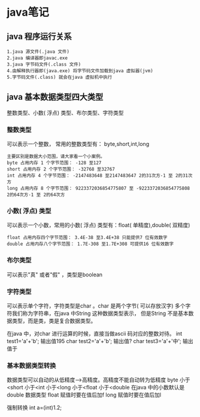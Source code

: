 # java笔记

## java 程序运行关系
```
1.java 源文件(.java 文件)
2.java 编译器即javac.exe
3.java 字节码文件(.class 文件)
4.由解释执行器即(java.exe) 将字节码文件加载到java 虚拟器(jvm)
5.字节码文件(.class) 就会在java 虚拟机中执行
```

## java 基本数据类型四大类型
整数类型、小数( 浮点) 类型、布尔类型、字符类型

### 整数类型
可以表示一个整数， 常用的整数类型有： byte,short,int,long
```
主要区别是数据大小范围，请大家看一个小案例。
byte 占用内存 1 个字节范围： -128 至127
short 占用内存 2 个字节范围： -32768 至32767
int 占用内存 4 个字节范围： -2147483648 至2147483647 2的31次方-1 至 2的31次方
long 占用内存 8 个字节范围： 9223372036854775807 至 -9223372036854775808  2的64次方-1 至 2的64次方
```

### 小数( 浮点) 类型
可以表示一个小数，常用的小数( 浮点) 类型有：float( 单精度),double( 双精度)
```
float 占用内存四个字节范围： 3.4E-38 至3.4E+38 只能提供7 位有效数字
double 占用内存八个字节范围： 1.7E-308 至1.7E+308 可提供16 位有效数字
```

### 布尔类型
可以表示"真" 或者"假" ，类型是boolean

### 字符类型
可以表示单个字符，字符类型是char 。char 是两个字节( 可以存放汉字)
多个字符我们称为字符串，在java 中String 这种数据类型表示，
但是String 不是基本数据类型，而是类，类是复合数据类型。

在java 中，对char 进行运算的时候，直接当做ascii 码对应的整数对待。
int test1='a'+'b'; 输出值195 
char test2='a'+'b'; 输出值? 
char test3='a'+'中'; 输出值于

### 基本数据类型转换

数据类型可以自动的从低精度-->高精度。高精度不能自动转为低精度
byte 小于<short 小于<int 小于<long 小于<float 小于<double
在java 中的小数默认是double 数据类型
float 赋值时要在值后加f
long 赋值时要在值后加l

强制转换
int a=(int)1.2;



